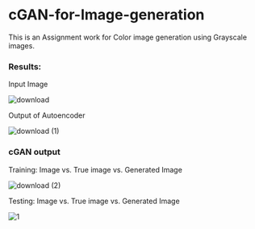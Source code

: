 # cGAN-for-Image-generation
This is an Assignment work for Color image generation using Grayscale images.

### Results:
Input Image


![download](https://user-images.githubusercontent.com/90741568/234730036-24d31d4f-f8a8-43b3-8133-91a5c7986672.png)

Output of Autoencoder

![download (1)](https://user-images.githubusercontent.com/90741568/234730041-2ed6e2e4-54e1-4704-97f7-c32208046a04.png)


### cGAN output

Training: Image vs. True image vs. Generated Image 

![download (2)](https://user-images.githubusercontent.com/90741568/234730299-9d774ffe-2f1e-4cb1-b2ec-569813834d39.png)

Testing: Image vs. True image vs. Generated Image

![1](https://user-images.githubusercontent.com/90741568/234730424-3909ab7a-9733-41b2-b75e-84d06c8c36c4.png)
